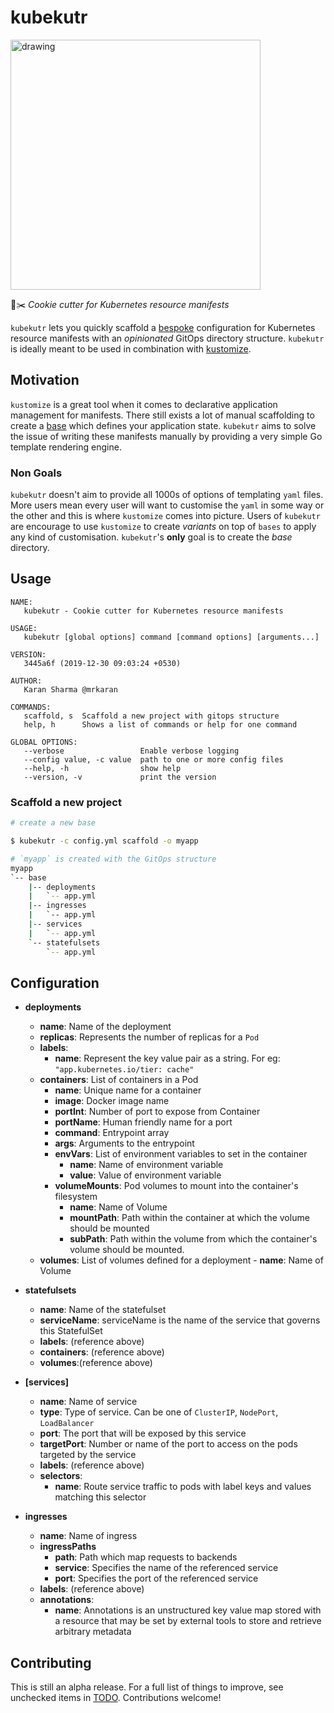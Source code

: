 # kubekutr

<img src="logo.png" alt="drawing" width="400"/>
<!-- ![](logo.png) -->

🍪✂️ _Cookie cutter for Kubernetes resource manifests_

`kubekutr` lets you quickly scaffold a [bespoke](https://github.com/kubernetes-sigs/kustomize/blob/master/docs/glossary.md#bespoke-configuration) configuration for Kubernetes resource manifests with an _opinionated_ GitOps directory structure. `kubekutr` is ideally meant to be used in combination with [kustomize](https://github.com/kubernetes-sigs/kustomize). 

## Motivation

`kustomize` is a great tool when it comes to declarative application management for manifests. There still exists a lot of manual scaffolding to create a [base](https://github.com/kubernetes-sigs/kustomize/blob/master/docs/glossary.md#base) which defines your application state. `kubekutr` aims to solve the issue of writing these manifests manually by providing a very simple Go template rendering engine. 

### Non Goals

`kubekutr` doesn't aim to provide all 1000s of options of templating `yaml` files. More users mean every user will want to customise the `yaml` in some way or the other and this is where `kustomize` comes into picture. Users of `kubekutr` are encourage to use `kustomize` to create _variants_ on top of `bases` to apply any kind of customisation. `kubekutr`'s **only** goal is to create the _base_ directory.

## Usage

```
NAME:
   kubekutr - Cookie cutter for Kubernetes resource manifests

USAGE:
   kubekutr [global options] command [command options] [arguments...]

VERSION:
   3445a6f (2019-12-30 09:03:24 +0530)

AUTHOR:
   Karan Sharma @mrkaran

COMMANDS:
   scaffold, s  Scaffold a new project with gitops structure
   help, h      Shows a list of commands or help for one command

GLOBAL OPTIONS:
   --verbose                 Enable verbose logging
   --config value, -c value  path to one or more config files
   --help, -h                show help
   --version, -v             print the version
```

### Scaffold a new project

```bash
# create a new base

$ kubekutr -c config.yml scaffold -o myapp

# `myapp` is created with the GitOps structure
myapp
`-- base
    |-- deployments
    |   `-- app.yml
    |-- ingresses
    |   `-- app.yml
    |-- services
    |   `-- app.yml
    `-- statefulsets
        `-- app.yml
```

## Configuration

-   **deployments**

    -   **name**: Name of the deployment
    -   **replicas**: Represents the number of replicas for a `Pod`
    -   **labels**:
        - **name**: Represent the key value pair as a string. For eg: `"app.kubernetes.io/tier: cache"`
    -   **containers**: List of containers in a Pod
        - **name**: Unique name for a container
        - **image**: Docker image name
        - **portInt**: Number of port to expose from Container
        - **portName**: Human friendly name for a port
        - **command**: Entrypoint array
        - **args**: Arguments to the entrypoint
        - **envVars**: List of environment variables to set in the container
            - **name**: Name of environment variable
            - **value**: Value of environment variable
        - **volumeMounts**: Pod volumes to mount into the container's filesystem
            - **name**: Name of Volume
            - **mountPath**: Path within the container at which the volume should be mounted
            - **subPath**: Path within the volume from which the container's volume should be mounted.
    -   **volumes**: List of volumes defined for a deployment
            - **name**: Name of Volume

-   **statefulsets**

    -   **name**: Name of the statefulset
    -   **serviceName**: serviceName is the name of the service that governs this StatefulSet
    -   **labels**: (reference above)
    -   **containers**: (reference above)
    -   **volumes**:(reference above)

-   **[services]**

    -   **name**: Name of service
    -   **type**: Type of service. Can be one of `ClusterIP`, `NodePort`, `LoadBalancer`
    -   **port**: The port that will be exposed by this service
    -   **targetPort**: Number or name of the port to access on the pods targeted by the service
    -   **labels**: (reference above)
    -   **selectors**:
        - **name**:  Route service traffic to pods with label keys and values matching this selector

-   **ingresses**

    -   **name**: Name of ingress
    -   **ingressPaths**
        -   **path**: Path which map requests to backends
        -   **service**: Specifies the name of the referenced service
        -   **port**: Specifies the port of the referenced service
    -   **labels**: (reference above)
    -   **annotations**:
        - **name**:  Annotations is an unstructured key value map stored with a resource that may be set by external tools to store and retrieve arbitrary metadata

## Contributing

This is still an alpha release. For a full list of things to improve, see unchecked items in [TODO](TODO.md).
Contributions welcome!

